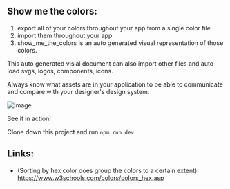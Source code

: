 ## Show me the colors:

1. export all of your colors throughout your app from a single color file
2. import them throughout your app
3. show_me_the_colors is an auto generated visual representation of those colors.

This auto generated visial document can also import other files and auto load svgs, logos, components, icons.

Always know what assets are in your application to be able to communicate and compare with your designer's design system.

![image](https://github.com/MichaelDimmitt/show_me_the_colors/assets/11463275/4181ca15-4ee9-4456-bf79-fd2ec9fdd429)

See it in action!

Clone down this project and run `npm run dev`

## Links: 
- (Sorting by hex color does group the colors to a certain extent)  
https://www.w3schools.com/colors/colors_hex.asp  
